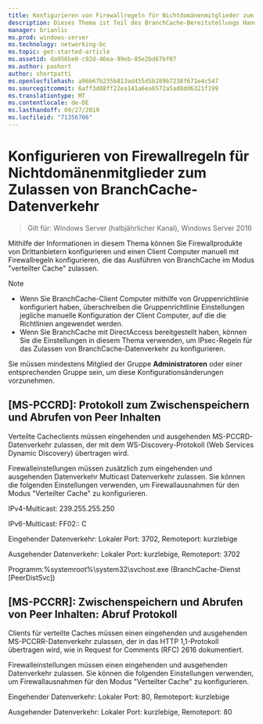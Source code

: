 ```yaml
---
title: Konfigurieren von Firewallregeln für Nichtdomänenmitglieder zum Zulassen von BranchCache-Datenverkehr
description: Dieses Thema ist Teil des BranchCache-Bereitstellungs Handbuchs für Windows Server 2016, das zeigt, wie BranchCache im Modus für verteilte und gehostete Caches bereitgestellt wird, um die WAN-Bandbreitenauslastung in Zweigniederlassungen zu optimieren.
manager: brianlic
ms.prod: windows-server
ms.technology: networking-bc
ms.topic: get-started-article
ms.assetid: da956be0-c92d-46ea-99eb-85e2bd67bf07
ms.author: pashort
author: shortpatti
ms.openlocfilehash: a96b67b235b813ad455d5b289b7238f671e4c547
ms.sourcegitcommit: 6aff3d88ff22ea141a6ea6572a5ad8dd6321f199
ms.translationtype: MT
ms.contentlocale: de-DE
ms.lasthandoff: 09/27/2019
ms.locfileid: "71356706"
---
```

# <a name="configure-firewall-rules-for-non-domain-members-to-allow-branchcache-traffic"></a>Konfigurieren von Firewallregeln für Nichtdomänenmitglieder zum Zulassen von BranchCache-Datenverkehr

>Gilt für: Windows Server (halbjährlicher Kanal), Windows Server 2016

Mithilfe der Informationen in diesem Thema können Sie Firewallprodukte von Drittanbietern konfigurieren und einen Client Computer manuell mit Firewallregeln konfigurieren, die das Ausführen von BranchCache im Modus "verteilter Cache" zulassen.  
  
> [!NOTE]  
> -   Wenn Sie BranchCache-Client Computer mithilfe von Gruppenrichtlinie konfiguriert haben, überschreiben die Gruppenrichtlinie Einstellungen jegliche manuelle Konfiguration der Client Computer, auf die die Richtlinien angewendet werden.  
> -   Wenn Sie BranchCache mit DirectAccess bereitgestellt haben, können Sie die Einstellungen in diesem Thema verwenden, um IPsec-Regeln für das Zulassen von BranchCache-Datenverkehr zu konfigurieren.  
  
Sie müssen mindestens Mitglied der Gruppe **Administratoren** oder einer entsprechenden Gruppe sein, um diese Konfigurationsänderungen vorzunehmen.  
  
## <a name="ms-pccrd-peer-content-caching-and-retrieval-discovery-protocol"></a>[MS-PCCRD]: Protokoll zum Zwischenspeichern und Abrufen von Peer Inhalten  
Verteilte Cacheclients müssen eingehenden und ausgehenden MS-PCCRD-Datenverkehr zulassen, der mit dem WS-Discovery-Protokoll (Web Services Dynamic Discovery) übertragen wird.  
  
Firewalleinstellungen müssen zusätzlich zum eingehenden und ausgehenden Datenverkehr Multicast Datenverkehr zulassen. Sie können die folgenden Einstellungen verwenden, um Firewallausnahmen für den Modus "Verteilter Cache" zu konfigurieren.  
  
IPv4-Multicast: 239.255.255.250  
  
IPv6-Multicast: FF02:: C  
  
Eingehender Datenverkehr: Lokaler Port: 3702, Remoteport: kurzlebige  
  
Ausgehender Datenverkehr: Lokaler Port: kurzlebige, Remoteport: 3702  
  
Programm:%systemroot%\system32\svchost.exe (BranchCache-Dienst [PeerDistSvc])  
  
## <a name="ms-pccrr-peer-content-caching-and-retrieval-retrieval-protocol"></a>[MS-PCCRR]: Zwischenspeichern und Abrufen von Peer Inhalten: Abruf Protokoll  
Clients für verteilte Caches müssen einen eingehenden und ausgehenden MS-PCCRR-Datenverkehr zulassen, der in das HTTP 1,1-Protokoll übertragen wird, wie in Request for Comments (RFC) 2616 dokumentiert.  
  
Firewalleinstellungen müssen einen eingehenden und ausgehenden Datenverkehr zulassen. Sie können die folgenden Einstellungen verwenden, um Firewallausnahmen für den Modus "Verteilter Cache" zu konfigurieren.  
  
Eingehender Datenverkehr: Lokaler Port: 80, Remoteport: kurzlebige  
  
Ausgehender Datenverkehr: Lokaler Port: kurzlebige, Remoteport: 80  
  


